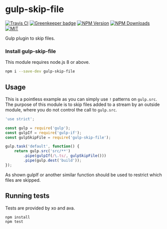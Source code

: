 # gulp-skip-file

[![Travis CI][travis-image]][travis-url]
[![Greenkeeper badge][gk-image]](https://greenkeeper.io/)
[![NPM Version][npm-image]][npm-url]
[![NPM Downloads][downloads-image]][downloads-url]
[![MIT][license-image]](LICENSE)

Gulp plugin to skip files.

### Install gulp-skip-file

This module requires node.js 8 or above.

```sh
npm i --save-dev gulp-skip-file
```

## Usage

This is a pointless example as you can simply use `!` patterns on `gulp.src`.
The purpose of this module is to skip files added to a stream by an outside
module, where you do not control the call to `gulp.src`.

```js
'use strict';

const gulp = require('gulp');
const gulpIf = require('gulp-if');
const gulpSkipFile = require('gulp-skip-file');

gulp.task('default', function() {
	return gulp.src('src/**')
		.pipe(gulpIf(/\.ts/, gulpSkipFile()))
		.pipe(gulp.dest('build'));
});
```

As shown gulpIf or another similar function should be used to restrict which
files are skipped.

## Running tests

Tests are provided by xo and ava.

```sh
npm install
npm test
```

[npm-image]: https://img.shields.io/npm/v/gulp-skip-file.svg
[npm-url]: https://npmjs.org/package/gulp-skip-file
[travis-image]: https://travis-ci.org/cfware/gulp-skip-file.svg?branch=master
[travis-url]: https://travis-ci.org/cfware/gulp-skip-file
[gk-image]: https://badges.greenkeeper.io/cfware/gulp-skip-file.svg
[downloads-image]: https://img.shields.io/npm/dm/gulp-skip-file.svg
[downloads-url]: https://npmjs.org/package/gulp-skip-file
[license-image]: https://img.shields.io/github/license/cfware/gulp-skip-file.svg
